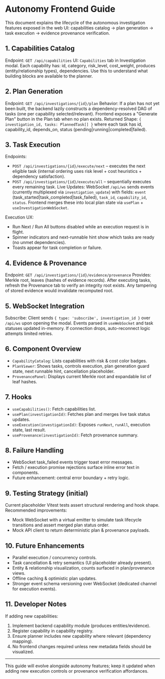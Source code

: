 # Autonomy Frontend Guide

This document explains the lifecycle of the autonomous investigation features exposed in the web UI: capabilities catalog → plan generation → task execution → evidence provenance verification.

## 1. Capabilities Catalog
Endpoint: `GET /api/capabilities`
UI: `Capabilities` tab in Investigation modal.
Each capability has: id, category, risk_level, cost_weight, produces (entity/relationship types), dependencies.
Use this to understand what building blocks are available to the planner.

## 2. Plan Generation
Endpoint: `GET /api/investigations/{id}/plan`
Behavior: If a plan has not yet been built, the backend lazily constructs a dependency-resolved DAG of tasks (one per capability selected/relevant). Frontend exposes a "Generate Plan" button in the Plan tab when no plan exists.
Returned Shape: `{ investigation_id, tasks: PlannedTask[] }` where each task has id, capability_id, depends_on, status (pending|running|completed|failed).

## 3. Task Execution
Endpoints:
- `POST /api/investigations/{id}/execute/next` – executes the next eligible task (internal ordering uses risk level + cost heuristics + dependency satisfaction).
- `POST /api/investigations/{id}/execute/all` – sequentially executes every remaining task.
Live Updates: WebSocket `/api/ws` sends events (currently multiplexed via `investigation_update`) with fields: `event` (task_started|task_completed|task_failed), `task_id`, `capability_id`, `status`.
Frontend merges these into local plan state via `usePlan` + `useInvestigationWebSocket`.

Execution UX:
- Run Next / Run All buttons disabled while an execution request is in flight.
- Spinner indicators and next-runnable hint show which tasks are ready (no unmet dependencies).
- Toasts appear for task completion or failure.

## 4. Evidence & Provenance
Endpoint: `GET /api/investigations/{id}/evidence/provenance`
Provides: Merkle root, leaves (hashes of evidence records). After executing tasks, refresh the Provenance tab to verify an integrity root exists. Any tampering of stored evidence would invalidate recomputed root.

## 5. WebSocket Integration
Subscribe: Client sends `{ type: 'subscribe', investigation_id }` over `/api/ws` upon opening the modal.
Events parsed in `useWebSocket` and task statuses updated in-memory.
If connection drops, auto-reconnect logic attempts limited retries.

## 6. Component Overview
- `CapabilityCatalog`: Lists capabilities with risk & cost color badges.
- `PlanViewer`: Shows tasks, controls execution, plan generation guard state, next runnable hint, cancellation placeholder.
- `ProvenancePanel`: Displays current Merkle root and expandable list of leaf hashes.

## 7. Hooks
- `useCapabilities()`: Fetch capabilities list.
- `usePlan(investigationId)`: Fetches plan and merges live task status updates.
- `useExecution(investigationId)`: Exposes `runNext`, `runAll`, execution state, last result.
- `useProvenance(investigationId)`: Fetch provenance summary.

## 8. Failure Handling
- WebSocket task_failed events trigger toast error messages.
- Fetch / execution promise rejections surface inline error text in components.
- Future enhancement: central error boundary + retry logic.

## 9. Testing Strategy (initial)
Current placeholder Vitest tests assert structural rendering and hook shape. Recommended improvements:
- Mock WebSocket with a virtual emitter to simulate task lifecycle transitions and assert merged plan status order.
- Mock API client to return deterministic plan & provenance payloads.

## 10. Future Enhancements
- Parallel execution / concurrency controls.
- Task cancellation & retry semantics (UI placeholder already present).
- Entity & relationship visualization, counts surfaced in plan/provenance views.
- Offline caching & optimistic plan updates.
- Stronger event schema versioning over WebSocket (dedicated channel for execution events).

## 11. Developer Notes
If adding new capabilities:
1. Implement backend capability module (produces entities/evidence).
2. Register capability in capability registry.
3. Ensure planner includes new capability where relevant (dependency mapping).
4. No frontend changes required unless new metadata fields should be visualized.

---
This guide will evolve alongside autonomy features; keep it updated when adding new execution controls or provenance verification affordances.
